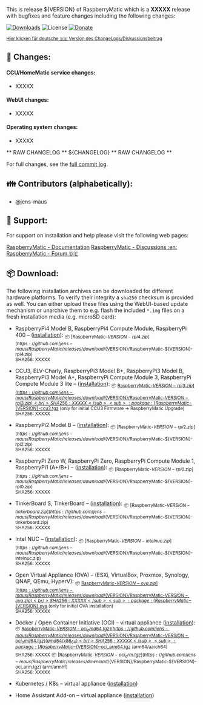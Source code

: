 This is release ${VERSION} of RaspberryMatic which is a **XXXXX** release with bugfixes and feature changes including the following changes:

[![Downloads](https://img.shields.io/github/downloads/jens-maus/RaspberryMatic/${VERSION}/total.svg?style=flat-square)](https://github.com/jens-maus/RaspberryMatic/releases/${VERSION}) ![License](https://img.shields.io/github/license/jens-maus/RaspberryMatic.svg?style=flat-square) [![Donate](https://img.shields.io/badge/donate-PayPal-green.svg?style=flat-square)](https://www.paypal.com/cgi-bin/webscr?cmd=_s-xclick&hosted_button_id=RAQSDY9YNZVCL)

<sub>[Hier klicken für deutsche 🇩🇪 Version des ChangeLogs/Diskussionsbeitrag](https://homematic-forum.de/forum/viewtopic.php?f=65&t=63915)</sub>

## :construction: Changes:

#### CCU/HomeMatic service changes:
- XXXXX

#### WebUI changes:
- XXXXX

#### Operating system changes:
- XXXXX

** RAW CHANGELOG **
${CHANGELOG}
** RAW CHANGELOG **

For full changes, see the [full commit log](https://github.com/jens-maus/RaspberryMati/compare/${PREVIOUS_TAG}...${VERSION}).

## :family: Contributors (alphabetically):
- @jens-maus

## :memo: Support:
For support on installation and help please visit the following web pages:

[RaspberryMatic - Documentation](https://github.com/jens-maus/RaspberryMatic/wiki)
[RaspberryMatic - Discussions :en:](https://github.com/jens-maus/RaspberryMatic/discussions)
[RaspberryMatic - Forum :de:](https://homematic-forum.de/forum/viewforum.php?f=65)

## :package:  Download:
The following installation archives can be downloaded for different hardware platforms. To verify their integrity a `sha256` checksum is provided as well. You can either upload these files using the WebUI-based update mechanism or unarchive them to e.g. flash the included `*.img` files on a fresh installation media (e.g. microSD card):

- RaspberryPi4 Model B, RaspberryPi4 Compute Module, RaspberryPi 400 – ([installation](https://github.com/jens-maus/RaspberryMatic/wiki/Installation-RaspberryPi)):
<sub>:package: [RaspberryMatic-${VERSION}-rpi4.zip](https://github.com/jens-maus/RaspberryMatic/releases/download/${VERSION}/RaspberryMatic-${VERSION}-rpi4.zip)<br/>SHA256: XXXXX</sub>

- CCU3, ELV-Charly, RaspberryPi3 Model B+, RaspberryPi3 Model B, RaspberryPi3 Model A+, RaspberryPi Compute Module 3, RaspberryPi Compute Module 3 lite – ([installation](https://github.com/jens-maus/RaspberryMatic/wiki/Installation-ELV-Charly)):
<sub>:package: [RaspberryMatic-${VERSION}-rpi3.zip](https://github.com/jens-maus/RaspberryMatic/releases/download/${VERSION}/RaspberryMatic-${VERSION}-rpi3.zip)<br/>SHA256: XXXXX</sub>
<sub>:package: [RaspberryMatic-${VERSION}-ccu3.tgz](https://github.com/jens-maus/RaspberryMatic/releases/download/${VERSION}/RaspberryMatic-${VERSION}-ccu3.tgz) (only for initial CCU3 Firmware -> RaspberryMatic Upgrade)<br/> SHA256: XXXXX</sub>

- RaspberryPi2 Model B – ([installation](https://github.com/jens-maus/RaspberryMatic/wiki/Installation-RaspberryPi)):
<sub>:package: [RaspberryMatic-${VERSION}-rpi2.zip](https://github.com/jens-maus/RaspberryMatic/releases/download/${VERSION}/RaspberryMatic-${VERSION}-rpi2.zip)<br/>SHA256: XXXXX</sub>

- RaspberryPi Zero W, RaspberryPi Zero, RaspberryPi Compute Module 1, RaspberryPi1 (A+/B+) – ([installation](https://github.com/jens-maus/RaspberryMatic/wiki/Installation-RaspberryPi)):
<sub>:package: [RaspberryMatic-${VERSION}-rpi0.zip](https://github.com/jens-maus/RaspberryMatic/releases/download/${VERSION}/RaspberryMatic-${VERSION}-rpi0.zip)<br/>SHA256: XXXXX</sub>

- TinkerBoard S, TinkerBoard – ([installation](https://github.com/jens-maus/RaspberryMatic/wiki/Installation-Tinkerboard)):
<sub>:package: [RaspberryMatic-${VERSION}-tinkerboard.zip](https://github.com/jens-maus/RaspberryMatic/releases/download/${VERSION}/RaspberryMatic-${VERSION}-tinkerboard.zip)<br/>SHA256: XXXXX</sub>

- Intel NUC – ([installation](https://github.com/jens-maus/RaspberryMatic/wiki/Installation-IntelNUC)):
<sub>:package: [RaspberryMatic-${VERSION}-intelnuc.zip](https://github.com/jens-maus/RaspberryMatic/releases/download/${VERSION}/RaspberryMatic-${VERSION}-intelnuc.zip)<br/>SHA256: XXXXX</sub>

- Open Virtual Appliance (OVA) – (ESXi, VirtualBox, Proxmox, Synology, QNAP, QEmu, HyperV):
<sub>:package: [RaspberryMatic-${VERSION}-ova.zip](https://github.com/jens-maus/RaspberryMatic/releases/download/${VERSION}/RaspberryMatic-${VERSION}-ova.zip)<br/>SHA256: XXXXX</sub>
<sub>:package: [RaspberryMatic-${VERSION}.ova](https://github.com/jens-maus/RaspberryMatic/releases/download/${VERSION}/RaspberryMatic-${VERSION}.ova) (only for initial OVA installation)<br/>SHA256: XXXXX</sub>

- Docker / Open Container Initiative (OCI) – virtual appliance ([installation](https://github.com/jens-maus/RaspberryMatic/wiki/Installation-Docker-OCI)):
<sub>:package: [RaspberryMatic-${VERSION}-oci_amd64.tgz](https://github.com/jens-maus/RaspberryMatic/releases/download/${VERSION}/RaspberryMatic-${VERSION}-oci_amd64.tgz) (amd64/x86_64)<br/>SHA256: XXXXX</sub>
<sub>:package: [RaspberryMatic-${VERSION}-oci_arm64.tgz](https://github.com/jens-maus/RaspberryMatic/releases/download/${VERSION}/RaspberryMatic-${VERSION}-oci_arm64.tgz) (arm64/aarch64)<br/>SHA256: XXXXX</sub>
<sub>:package: [RaspberryMatic-${VERSION}-oci_arm.tgz](https://github.com/jens-maus/RaspberryMatic/releases/download/${VERSION}/RaspberryMatic-${VERSION}-oci_arm.tgz) (arm/armhf)<br/>SHA256: XXXXX</sub>

- Kubernetes / K8s – virtual appliance ([installation](https://github.com/jens-maus/RaspberryMatic/wiki/Installation-Kubernetes))

- Home Assistant Add-on – virtual appliance ([installation](https://github.com/jens-maus/RaspberryMatic/wiki/Installation-HomeAssistant))
